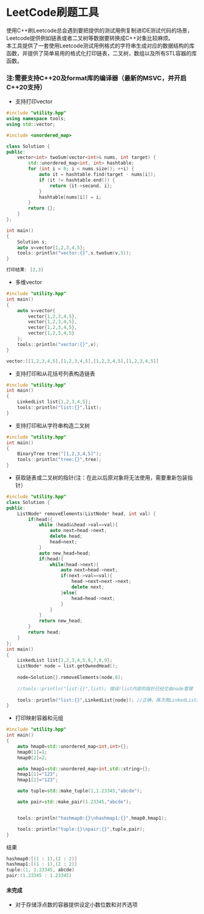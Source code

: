 # LeetCode刷题工具
使用C++刷Leetcode总会遇到要把提供的测试用例复制进IDE测试代码的场景，Leetcode提供例如链表或者二叉树等数据要转换成C++对象比较麻烦。 </br>
本工具提供了一套使用Leetcode测试用例格式的字符串生成对应的数据结构的库函数，并提供了简单易用的格式化打印链表，二叉树，数组以及所有STL容器的库函数。
### 注:需要支持C++20及format库的编译器（最新的MSVC，并开启C++20支持）

+ 支持打印vector
```C++
#include "utility.hpp"
using namespace tools;
using std::vector;

#include <unordered_map>

class Solution {
public:
    vector<int> twoSum(vector<int>& nums, int target) {
        std::unordered_map<int, int> hashtable;
        for (int i = 0; i < nums.size(); ++i) {
            auto it = hashtable.find(target - nums[i]);
            if (it != hashtable.end()) {
                return {it->second, i};
            }
            hashtable[nums[i]] = i;
        }
        return {};
    }
};

int main()
{
    Solution s;
    auto v=vector{1,2,3,4,5};
    tools::println("vector:{}",s.twoSum(v,5));
}

```

```C++
打印结果: [2,3]
```
+ 多维vector
```C++
#include "utility.hpp"
int main()
{
    auto v=vector{
        vector{1,2,3,4,5},
        vector{1,2,3,4,5},
        vector{1,2,3,4,5},
        vector{1,2,3,4,5}
    };
    tools::println("vector:{}",v);
}
```
```C++
vector:[[1,2,3,4,5],[1,2,3,4,5],[1,2,3,4,5],[1,2,3,4,5]]
```

+ 支持打印和从花括号列表构造链表

```C++
#include "utility.hpp"
int main()
{
    LinkedList list{1,2,3,4,5};
    tools::println("list:{}",list);
}
```
+ 支持打印和从字符串构造二叉树
```C++
#include "utility.hpp"
int main()
{
    BinaryTree tree("[1,2,3,4,5]");
    tools::println("tree:{}",tree);
}
```
+ 获取链表或二叉树的指针(注：在此以后原对象将无法使用，需要重新包装指针）
```C++
#include "utility.hpp"
class Solution {
public:
    ListNode* removeElements(ListNode* head, int val) {
        if(head){
            while (head&&head->val==val){
                auto next=head->next;
                delete head;
                head=next;
            }
            auto new_head=head;
            if(head){
                while(head->next){
                    auto next=head->next;
                    if(next->val==val){
                        head->next=next->next;
                        delete next;
                    }else{
                        head=head->next;
                    }
                }
            }
            return new_head;
        }
        return head;
    }
};
int main()
{
    LinkedList list{1,2,3,4,5,6,7,8,9};
    ListNode* node = list.getOwnedHead();
    
    node=Solution{}.removeElements(node,6);
    
    //tools::println("list:{}",list); 错误!list内部的指针已经交由node管理
    
    tools::println("list:{}",LinkedList{node}); //正确，再次用LinkedList类包装指针
}
```
+ 打印映射容器和元组
```C++
#include "utility.hpp"
int main()
{
    auto hmap0=std::unordered_map<int,int>{};
    hmap0[1]=1;
    hmap0[2]=2;

    auto hmap1=std::unordered_map<int,std::string>{};
    hmap1[1]="123";
    hmap1[2]="123";

    auto tuple=std::make_tuple(1,1.23345,"abcde");

    auto pair=std::make_pair(1.23345,"abcde");


    tools::println("hashmap0:{}\nhashmap1:{}",hmap0,hmap1);

    tools::println("tuple:{}\npair:{}",tuple,pair);
}
```
结果
```C++
hashmap0:[(1 : 1),(2 : 2)]
hashmap1:[(1 : 1),(2 : 2)]
tuple:(1, 1.23345, abcde)
pair:(1.23345 : 1.23345)
```
#### 未完成
+ 对于存储浮点数的容器提供设定小数位数和对齐选项